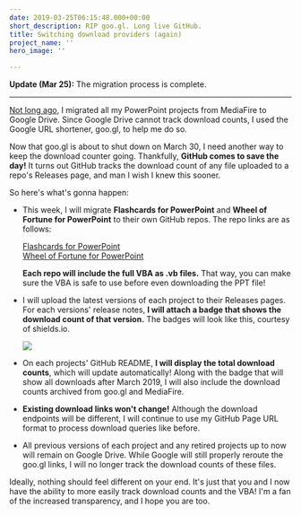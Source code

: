 ```yaml
---
date: 2019-03-25T06:15:48.000+00:00
short_description: RIP goo.gl. Long live GitHub.
title: Switching download providers (again)
project_name: ''
hero_image: ''

---
```

**Update (Mar 25):** The migration process is complete.

***

[Not long ago](/blog/tim-s-slideshow-games-is-switching-to-google-drive/), I migrated all my PowerPoint projects from MediaFire to Google Drive. Since Google Drive cannot track download counts, I used the Google URL shortener, goo.gl, to help me do so.

Now that goo.gl is about to shut down on March 30, I need another way to keep the download counter going. Thankfully, **GitHub comes to save the day!** It turns out GitHub tracks the download count of any file uploaded to a repo's Releases page, and man I wish I knew this sooner.

So here's what's gonna happen:

* This week, I will migrate **Flashcards for PowerPoint** and **Wheel of Fortune for PowerPoint** to their own GitHub repos. The repo links are as follows:

  [Flashcards for PowerPoint](https://github.com/timtree/flashcards-for-powerpoint)  
  [Wheel of Fortune for PowerPoint](https://github.com/TimTree/wheel-of-fortune-ppt)

  **Each repo will include the full VBA as .vb files.** That way, you can make sure the VBA is safe to use before even downloading the PPT file!
* I will upload the latest versions of each project to their Releases pages. For each versions' release notes, **I will attach a badge that shows the download count of that version.** The badges will look like this, courtesy of shields.io.

  ![](https://img.shields.io/github/downloads/timtree/flashcards-for-powerpoint/v1.2/total.svg)
* On each projects' GitHub README, **I will display the total download counts**, which will update automatically! Along with the badge that will show all downloads after March 2019, I will also include the download counts archived from goo.gl and MediaFire.
* **Existing download links won't change!** Although the download endpoints will be different, I will continue to use my GitHub Page URL format to process download queries like before.
* All previous versions of each project and any retired projects up to now will remain on Google Drive. While Google will still properly reroute the goo.gl links, I will no longer track the download counts of these files.

Ideally, nothing should feel different on your end. It's just that you and I now have the ability to more easily track download counts and the VBA! I'm a fan of the increased transparency, and I hope you are too.